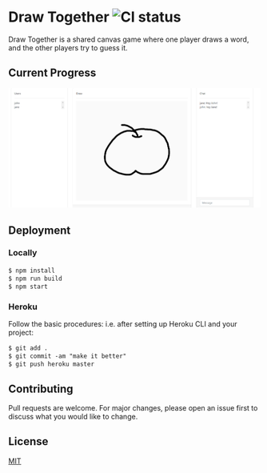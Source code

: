 # Draw Together ![CI status](https://img.shields.io/badge/build-passing-brightgreen.svg)

Draw Together is a shared canvas game where one player draws a word, and the other players try to guess it.

## Current Progress
![progress](imgs/progress.PNG)

## Deployment
### Locally
```
$ npm install
$ npm run build
$ npm start
```
### Heroku
Follow the basic procedures:
i.e. after setting up Heroku CLI and your project:
```
$ git add .
$ git commit -am "make it better"
$ git push heroku master
```

## Contributing
Pull requests are welcome. For major changes, please open an issue first to discuss what you would like to change.

## License
[MIT](https://choosealicense.com/licenses/mit/)
